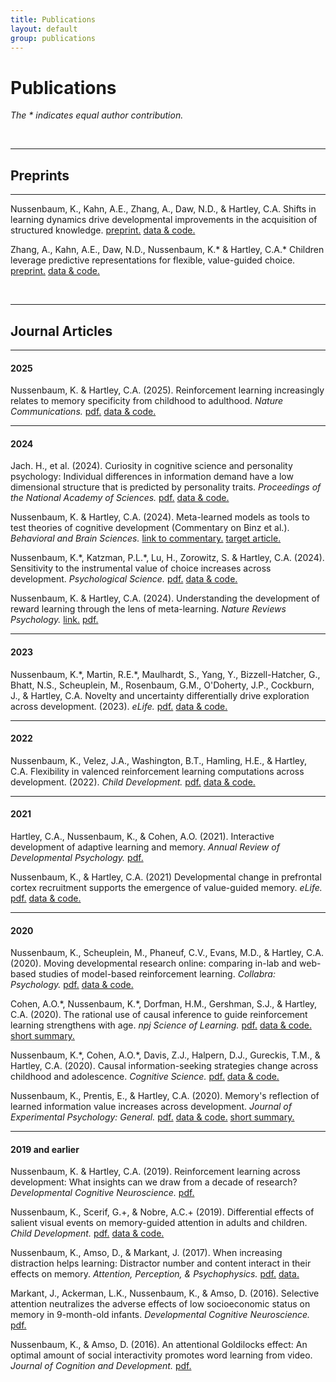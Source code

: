 ```yaml
---
title: Publications
layout: default
group: publications
---
```



# Publications
*The * indicates equal author contribution.*

<br> 

----
## Preprints
----

Nussenbaum, K., Kahn, A.E., Zhang, A., Daw, N.D., & Hartley, C.A. Shifts in learning dynamics drive developmental improvements in the acquisition of structured knowledge. [preprint.](https://osf.io/preprints/psyarxiv/amvth_v1) [data & code.](https://osf.io/6zwe2/)

Zhang, A., Kahn, A.E., Daw, N.D., Nussenbaum, K.\* & Hartley, C.A.\* Children leverage predictive representations for flexible, value-guided choice. [preprint.](https://osf.io/preprints/psyarxiv/y3dzn) [data & code.](https://osf.io/g83rp/) 


<br>

----
## Journal Articles
----

#### 2025
Nussenbaum, K. & Hartley, C.A. (2025). Reinforcement learning increasingly relates to memory specificity from childhood to adulthood. *Nature Communications.* [pdf.](/static/papers/Nussenbaum_2025_NatComms.pdf) [data & code.](https://osf.io/8yjvr/) 

----
#### 2024
Jach. H., et al. (2024). Curiosity in cognitive science and personality psychology: Individual differences in information demand have a low dimensional structure that is predicted by personality traits. *Proceedings of the National Academy of Sciences.* [pdf.](/static/papers/Jach_2024_PNAS.pdf) [data & code.](https://osf.io/kc9pb/)

Nussenbaum, K. & Hartley, C.A. (2024). Meta-learned models as tools to test theories of cognitive development (Commentary on Binz et al.). *Behavioral and Brain Sciences.* [link to commentary.](https://doi.org/10.1017/S0140525X24000281) [target article.](/static/papers/Binz_2024_BBS.pdf)

Nussenbaum, K.\*, Katzman, P.L.\*, Lu, H., Zorowitz, S. & Hartley, C.A. (2024). Sensitivity to the instrumental value of choice increases across development. *Psychological Science.* [pdf.](/static/papers/Nussenbaum_2024_PsychSci.pdf) [data & code.](https://osf.io/69rs8/) 

Nussenbaum, K. & Hartley, C.A. (2024). Understanding the development of reward learning through the lens of meta-learning. *Nature Reviews Psychology.* [link.](https://www.nature.com/articles/s44159-024-00304-1) [pdf.](/static/papers/Nussenbaum_2024_NRP.pdf)

----
#### 2023
Nussenbaum, K.\*, Martin, R.E.\*, Maulhardt, S., Yang, Y., Bizzell-Hatcher, G., Bhatt, N.S., Scheuplein, M., Rosenbaum, G.M., O'Doherty, J.P., Cockburn, J., & Hartley, C.A. Novelty and uncertainty differentially drive exploration across development. (2023). *eLife.* [pdf.](/static/papers/Nussenbaum_2023_eLife.pdf) [data & code.](https://osf.io/cwf2k/) 

----
#### 2022
Nussenbaum, K., Velez, J.A., Washington, B.T., Hamling, H.E., & Hartley, C.A. Flexibility in valenced reinforcement learning computations across development. (2022). *Child Development.* [pdf.](/static/papers/Nussenbaum_2022_ChildDev.pdf) [data & code.](https://osf.io/p2ybw)

----
#### 2021
Hartley, C.A., Nussenbaum, K., & Cohen, A.O. (2021). Interactive development of adaptive learning and memory. *Annual Review of Developmental Psychology.* [pdf.](/static/papers/HartleyNussenbaumCohen_2021_AnnualReview.pdf) 

Nussenbaum, K., & Hartley, C.A. (2021) Developmental change in prefrontal cortex recruitment supports the emergence of value-guided memory. *eLife.* [pdf.](/static/papers/Nussenbaum_2021_eLife.pdf) [data & code.](https://osf.io/2fkbj/)

----
#### 2020
Nussenbaum, K., Scheuplein, M., Phaneuf, C.V., Evans, M.D., & Hartley, C.A. (2020). Moving developmental research online: comparing in-lab and web-based studies of model-based reinforcement learning. *Collabra: Psychology.* [pdf.](/static/papers/Nussenbaum_2020_Collabra.pdf) [data & code.](https://github.com/hartleylabnyu/online-two-step-replication) 

Cohen, A.O.\*,  Nussenbaum, K.\*, Dorfman, H.M., Gershman, S.J., & Hartley, C.A. (2020). The rational use of causal inference to guide reinforcement learning strengthens with age. *npj Science of Learning.* [pdf.](/static/papers/Cohen_2020_npj.pdf) [data & code.](https://github.com/hartleylabnyu/dev-causal-inference) [short summary.](https://npjscilearncommunity.nature.com/posts/the-hidden-agent-of-decision-making)

Nussenbaum, K.\*, Cohen, A.O.\*, Davis, Z.J., Halpern, D.J., Gureckis, T.M., & Hartley, C.A. (2020). Causal information-seeking strategies change across childhood and adolescence. *Cognitive Science.* [pdf.](/static/papers/Nussenbaum_2020_CogSci.pdf) [data & code.](https://osf.io/cp3sj/) 

Nussenbaum, K., Prentis, E., & Hartley, C.A. (2020). Memory's reflection of learned information value increases across development. *Journal of Experimental Psychology: General.* [pdf.](/static/papers/Nussenbaum_2020_JEPG.pdf) [data & code.](https://osf.io/h9ncs/) [short summary.](https://www.comebebrainy.com/blog/2020/3/23/kate-nussenbaum)

----
#### 2019 and earlier
Nussenbaum, K. & Hartley, C.A. (2019). Reinforcement learning across development: What insights can we draw from a decade of research? *Developmental Cognitive Neuroscience.* [pdf.](/static/papers/Nussenbaum_2019_DCN.pdf)

Nussenbaum, K., Scerif, G.+, & Nobre, A.C.+ (2019). Differential effects of salient visual events on memory-guided attention in adults and children. *Child Development.* [pdf.](/static/papers/Nussenbaum_2019_CDEV.pdf) [data & code.](https://osf.io/fjpcg/)

Nussenbaum, K., Amso, D., & Markant, J. (2017). When increasing distraction helps learning: Distractor number and content interact in their effects on memory. *Attention, Perception, & Psychophysics.* [pdf.](/static/papers/Nussenbaum_2017_APP.pdf) [data.](https://osf.io/d5327/)

Markant, J., Ackerman, L.K.,  Nussenbaum, K., & Amso, D. (2016). Selective attention neutralizes the adverse effects of low socioeconomic status on memory in 9-month-old infants. *Developmental Cognitive Neuroscience.* [pdf.](/static/papers/Markant_2016_DCN.pdf)

Nussenbaum, K., & Amso, D. (2016). An attentional Goldilocks effect: An optimal amount of social interactivity promotes word learning from video. *Journal of Cognition and Development.* [pdf.](/static/papers/Nussenbaum_2015_JCD.pdf)

<br>


